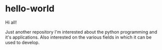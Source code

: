 # hello-world

Hi all!

Just another repository
I'm interested about the python programming and it's applications.
Also interested on the various fields in which it can be used to develop.
